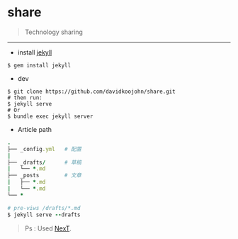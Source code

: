# share

> Technology sharing
-----
* install [jekyll](https://jekyllrb.com/)
```
$ gem install jekyll
```
* dev
```
$ git clone https://github.com/davidkoojohn/share.git
# then run:
$ jekyll serve
# Or
$ bundle exec jekyll server
```
* Article path
```ruby
.
├── _config.yml   # 配置
|
├── _drafts/      # 草稿
|   └── *.md
├── _posts        # 文章
|   ├── *.md
|   └── *.md
└── *

# pre-viws /drafts/*.md
$ jekyll serve --drafts
```

> Ps : Used [NexT](http://theme-next.simpleyyt.com/).



  